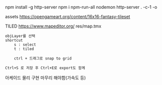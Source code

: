 
npm install -g http-server 
npm i npm-run-all nodemon
http-server . -c-1 -o


assets
https://opengameart.org/content/16x16-fantasy-tileset



TILED
https://www.mapeditor.org/
    res/map.tmx
    
    objLayer를 선택
    shortcut
        s : select
        t : tiled

        ctrl + 드래그로 snap to grid

    Ctrl+S 로 저장 후 Ctrl+E로 export도 함께

아케이드 물리 구현 마무리 해야함(가속도 등)